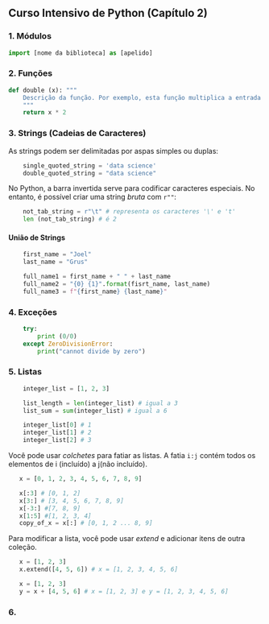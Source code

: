 ## Curso Intensivo de Python (Capítulo 2) ##

### 1. Módulos ###

```python
import [nome da biblioteca] as [apelido]
```

### 2. Funções ###

```python
def double (x): """
    Descrição da função. Por exemplo, esta função multiplica a entrada por 2. 
    """
    return x * 2
```

### 3. Strings (Cadeias de Caracteres) ###

As strings podem ser delimitadas por aspas simples ou duplas:
```python
    single_quoted_string = 'data science'
    double_quoted_string = "data science"
```
No Python, a barra invertida serve para codificar caracteres especiais. No entanto, é possível criar uma string _bruta_ com `r""`:
```python
    not_tab_string = r"\t" # representa os caracteres '\' e 't'
    len (not_tab_string) # é 2
```

#### União de Strings ####
```python
    first_name = "Joel"
    last_name = "Grus"

    full_name1 = first_name + " " + last_name
    full_name2 = "{0} {1}".format(fisrt_name, last_name)
    full_name3 = f"{first_name} {last_name}"
```
### 4. Exceções ###
```python
    try:
        print (0/0)
    except ZeroDivisionError:
        print("cannot divide by zero")
```
### 5. Listas ###
```python
    integer_list = [1, 2, 3]

    list_length = len(integer_list) # igual a 3
    list_sum = sum(integer_list) # igual a 6

    integer_list[0] # 1
    integer_list[1] # 2
    integer_list[2] # 3
```

Você pode usar _colchetes_ para fatiar as listas. A fatia `i:j` contém todos os elementos de i (incluído) a j(não incluído).
```python
   x = [0, 1, 2, 3, 4, 5, 6, 7, 8, 9]

   x[:3] # [0, 1, 2]
   x[3:] # [3, 4, 5, 6, 7, 8, 9]
   x[-3:] #[7, 8, 9]
   x[1:5] #[1, 2, 3, 4]
   copy_of_x = x[:] # [0, 1, 2 ... 8, 9]
```

Para modificar a lista, você pode usar _extend_ e adicionar itens de outra coleção.
```python
   x = [1, 2, 3]
   x.extend([4, 5, 6]) # x = [1, 2, 3, 4, 5, 6]
```

```python
   x = [1, 2, 3]
   y = x + [4, 5, 6] # x = [1, 2, 3] e y = [1, 2, 3, 4, 5, 6]
```

###  6. 
```python
   
```